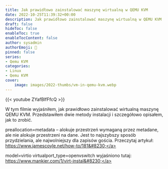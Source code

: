```yaml
---
title: Jak prawidłowo zainstalować maszynę wirtualną w QEMU KVM
date: 2022-10-25T11:39:32+00:00
description: Jak prawidłowo zainstalować maszynę wirtualną w QEMU KVM
draft: false
hideToc: false
enableToc: true
enableTocContent: false
author: sysadmin
authorEmoji: 🐧
pinned: false
series:
- Qemu KVM
categories:
- Linux
- Qemu KVM
cover:
    image: images/2022-thumbs/vm-in-qemu-kvm.webp
---
```

{{< youtube ZYafBlfFfcQ >}}
<figcaption>W tym filmie wyjaśniłem, jak prawidłowo zainstalować wirtualną maszynę QEMU KVM. Przedstawiłem dwie metody instalacji i szczegółowo opisałem, jak to zrobić.</figcaption>

preallocation=metadata – alokuje przestrzeń wymaganą przez metadane, ale nie alokuje przestrzeni na dane. Jest to najszybszy sposób przydzielania, ale najwolniejszy dla zapisów gościa. Przeczytaj artykuł: <a href="https://www.youtube.com/redirect?event=video_description&redir_token=QUFFLUhqbDJJQVBNajRia2VFUVdsRTJVX1hCbU5TaUtBd3xBQ3Jtc0tsMjEtLUFxXzVLRFlnNU9XX2l3dFNHcnUzN3JkdVBpQnE0bWVOWTcyUEpMcElsZTBUODVtVzZJNEowWmdfdmptVE83NWt1TDJLV2ZwNERTRzVLal93SEVtcjQtY21EQ1V4YkdIMkE3WUNBaU1lVm8tdw&q=https%3A%2F%2Fwww.jamescoyle.net%2Fhow-to%2F1810-qcow2-disk-images-and-performance&v=ZYafBlfFfcQ" target="_blank" rel="noreferrer noopener">https://www.jamescoyle.net/how-to/181&#8230;</a>  
  
model=virtio virtualport_type=openvswitch wyjaśniono tutaj: <a href="https://www.youtube.com/redirect?event=video_description&redir_token=QUFFLUhqbmF6Y2VQOVlXQWFHVTNrMGxNNDAwcXFCN3lBQXxBQ3Jtc0ttR2RyQ3BlTE50Tm5BbDViVEhBQVdLM2IzVUJieHR0VzJYMElDNEo2Q1UydVgxUlVEeEkwdUxKTWdEOE9JR0huc2I0WG9ITXgxeU9BMjg3eldYYW00SXhPSm44SDZSbmpSQ28yVUg1V2QwdW5wMS1SQQ&q=https%3A%2F%2Fwww.mankier.com%2F1%2Fvirt-install%23Networking_Options&v=ZYafBlfFfcQ" target="_blank" rel="noreferrer noopener">https://www.mankier.com/1/virt-instal&#8230;</a>